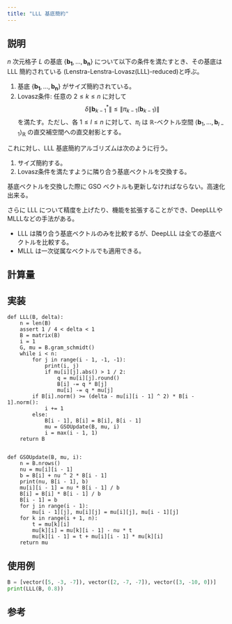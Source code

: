 ```yaml
---
title: "LLL 基底簡約"
---
```


## 説明

$n$ 次元格子 $L$ の基底 $\lbrace\mathbf{b_1},\ldots,\mathbf{b_n}\rbrace$ について以下の条件を満たすとき、その基底は LLL 簡約されている (Lenstra-Lenstra-Lovasz(LLL)-reduced)と呼ぶ。

1. 基底 $\lbrace\mathbf{b_1},\ldots,\mathbf{b_n}\rbrace$ がサイズ簡約されている。
2. Lovasz条件: 任意の $2 \leq k \leq n$ に対して
   $$
   \delta\|\mathbf{b}_{k-1}^*\| \leq \|\pi_{k-1}(\mathbf{b}_{k-1})\|
   $$
   を満たす。ただし、各 $1 \leq l \leq n$ に対して、$\pi_l$ は $\mathbb{R}$-ベクトル空間 $\langle\mathbf{b} _1,\ldots,\mathbf{b} _{l-1}\rangle _\mathbb{R}$ の直交補空間への直交射影とする。

これに対し、LLL 基底簡約アルゴリズムは次のように行う。

1. サイズ簡約する。
2. Lovasz条件を満たすように隣り合う基底ベクトルを交換する。

基底ベクトルを交換した際に GSO ベクトルも更新しなければならない。高速化出来る。

さらに LLL について精度を上げたり、機能を拡張することができ、DeepLLLやMLLLなどの手法がある。

- LLL は隣り合う基底ベクトルのみを比較するが、DeepLLL は全ての基底ベクトルを比較する。
- MLLL は一次従属なベクトルでも適用できる。

## 計算量


## 実装

```
def LLL(B, delta):
    n = len(B)
    assert 1 / 4 < delta < 1
    B = matrix(B)
    i = 1
    G, mu = B.gram_schmidt()
    while i < n:
        for j in range(i - 1, -1, -1):
            print(i, j)
            if mu[i][j].abs() > 1 / 2:
                q = mu[i][j].round()
                B[i] -= q * B[j]
                mu[i] -= q * mu[j]
        if B[i].norm() >= (delta - mu[i][i - 1] ^ 2) * B[i - 1].norm():
            i += 1
        else:
            B[i - 1], B[i] = B[i], B[i - 1]
            mu = GSOUpdate(B, mu, i)
            i = max(i - 1, 1)
    return B


def GSOUpdate(B, mu, i):
    n = B.nrows()
    nu = mu[i][i - 1]
    b = B[i] + nu ^ 2 * B[i - 1]
    print(nu, B[i - 1], b)
    mu[i][i - 1] = nu * B[i - 1] / b
    B[i] = B[i] * B[i - 1] / b
    B[i - 1] = b
    for j in range(i - 1):
        mu[i - 1][j], mu[i][j] = mu[i][j], mu[i - 1][j]
    for k in range(i + 1, n):
        t = mu[k][i]
        mu[k][i] = mu[k][i - 1] - nu * t
        mu[k][i - 1] = t + mu[i][i - 1] * mu[k][i]
    return mu
```

## 使用例

```python
B = [vector([5, -3, -7]), vector([2, -7, -7]), vector([3, -10, 0])]
print(LLL(B, 0.8))
```

## 参考

